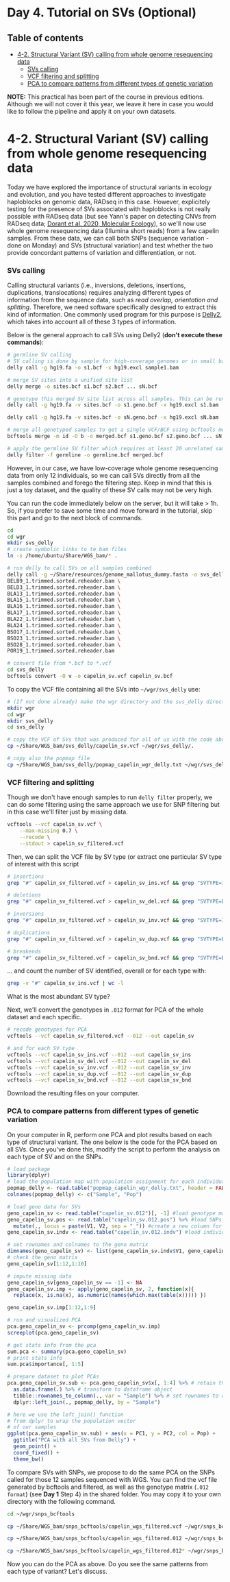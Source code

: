 # Day 4. Tutorial on SVs (Optional) <!-- omit from toc -->

## Table of contents <!-- omit from toc -->
- [4-2. Structural Variant (SV) calling from whole genome resequencing data](#4-2-structural-variant-sv-calling-from-whole-genome-resequencing-data)
    - [SVs calling](#svs-calling)
    - [VCF filtering and splitting](#vcf-filtering-and-splitting)
    - [PCA to compare patterns from different types of genetic variation](#pca-to-compare-patterns-from-different-types-of-genetic-variation)



**NOTE:** This practical has been part of the course in previous editions. Although we will not cover it this year, we leave it here in case you would like to follow the pipeline and apply it on your own datasets.


# 4-2. Structural Variant (SV) calling from whole genome resequencing data
Today we have explored the importance of structural variants in ecology and evolution, and you have tested different approaches to investigate haploblocks on genomic data, RADseq in this case. However, explicitely testing for the presence of SVs associated with haploblocks is not really possible with RADseq data (but see Yann's paper on detecting CNVs from RADseq data; [Dorant et al. 2020, Molecular Ecology](https://onlinelibrary.wiley.com/doi/abs/10.1111/mec.15565)), so we'll now use whole genome resequencing data (Illumina short reads) from a few capelin samples. From these data, we can call both SNPs (sequence variation - done on Monday) and SVs (structural variation) and test whether the two provide concordant patterns of variation and differentiation, or not.

### SVs calling
Calling structural variants (i.e., inversions, deletions, insertions, duplications, translocations) requires analyzing different types of information from the sequence data, such as *read overlap, orientation and splitting*. Therefore, we need software specifically designed to extract this kind of information. One commonly used program for this purpose is [Delly2](https://academic.oup.com/bioinformatics/article/28/18/i333/245403), which takes into account all of these 3 types of information. 

Below is the general approach to call SVs using Delly2 (**don't execute these commands**):
```bash
# germline SV calling
# SV calling is done by sample for high-coverage genomes or in small batches for low-coverage genomes
delly call -g hg19.fa -o s1.bcf -x hg19.excl sample1.bam

# merge SV sites into a unified site list
delly merge -o sites.bcf s1.bcf s2.bcf ... sN.bcf

# genotype this merged SV site list across all samples. This can be run in parallel for each sample.
delly call -g hg19.fa -v sites.bcf -o s1.geno.bcf -x hg19.excl s1.bam

delly call -g hg19.fa -v sites.bcf -o sN.geno.bcf -x hg19.excl sN.bam

# merge all genotyped samples to get a single VCF/BCF using bcftools merge
bcftools merge -m id -O b -o merged.bcf s1.geno.bcf s2.geno.bcf ... sN.geno.bcf

# apply the germline SV filter which requires at least 20 unrelated samples
delly filter -f germline -o germline.bcf merged.bcf
```
However, in our case, we have low-coverage whole genome resequencing data from only 12 individuals, so we can call SVs directly from all the samples combined and forego the filtering step. Keep in mind that this is just a toy dataset, and the quality of these SV calls may not be very high.

You can run the code immediately below on the server, but it will take > 1h. So, if you prefer to save some time and move forward in the tutorial, skip this part and go to the next block of commands.
```bash
cd
cd wgr
mkdir svs_delly
# create symbolic links to te bam files
ln -s /home/ubuntu/Share/WGS_bam/* .

# run delly to call SVs on all samples combined
delly call -g ~/Share/resources/genome_mallotus_dummy.fasta -o svs_delly/capelin_sv.bcf \
BELB9_1.trimmed.sorted.reheader.bam \
BELD3_1.trimmed.sorted.reheader.bam \
BLA13_1.trimmed.sorted.reheader.bam \
BLA15_1.trimmed.sorted.reheader.bam \
BLA16_1.trimmed.sorted.reheader.bam \
BLA17_1.trimmed.sorted.reheader.bam \
BLA22_1.trimmed.sorted.reheader.bam \
BLA24_1.trimmed.sorted.reheader.bam \
BSO17_1.trimmed.sorted.reheader.bam \
BSO23_1.trimmed.sorted.reheader.bam \
BSO28_1.trimmed.sorted.reheader.bam \
POR19_1.trimmed.sorted.reheader.bam

# convert file from *.bcf to *.vcf
cd svs_delly
bcftools convert -O v -o capelin_sv.vcf capelin_sv.bcf
```
To copy the VCF file containing all the SVs into `~/wgr/svs_delly` use:
```bash
# (If not done already) make the wgr directory and the svs_delly directory 
mkdir wgr
cd wgr
mkdir svs_delly
cd svs_delly

# copy the VCF of SVs that was produced for all of us with the code above
cp ~/Share/WGS_bam/svs_delly/capelin_sv.vcf ~/wgr/svs_delly/.

# copy also the popmap file
cp ~/Share/WGS_bam/svs_delly/popmap_capelin_wgr_delly.txt ~/wgr/svs_delly/.
```

### VCF filtering and splitting
Though we don't have enough samples to run `delly filter` properly, we can do some filtering using the same approach we use for SNP filtering but in this case we'll filter just by missing data.
```bash
vcftools --vcf capelin_sv.vcf \
    --max-missing 0.7 \
    --recode \
    --stdout > capelin_sv_filtered.vcf
```
Then, we can split the VCF file by SV type (or extract one particular SV type of interest with this script
```bash
# insertions
grep "#" capelin_sv_filtered.vcf > capelin_sv_ins.vcf && grep "SVTYPE=INS" capelin_sv.vcf >> capelin_sv_ins.vcf 

# deletions
grep "#" capelin_sv_filtered.vcf > capelin_sv_del.vcf && grep "SVTYPE=DEL" capelin_sv.vcf >> capelin_sv_del.vcf

# inversions
grep "#" capelin_sv_filtered.vcf > capelin_sv_inv.vcf && grep "SVTYPE=INV" capelin_sv.vcf >> capelin_sv_inv.vcf

# duplications
grep "#" capelin_sv_filtered.vcf > capelin_sv_dup.vcf && grep "SVTYPE=DUP" capelin_sv.vcf >> capelin_sv_dup.vcf

# breakends
grep "#" capelin_sv_filtered.vcf > capelin_sv_bnd.vcf && grep "SVTYPE=BND" capelin_sv.vcf >> capelin_sv_bnd.vcf

```
... and count the number of SV identified, overall or for each type with:
```bash
grep -v "#" capelin_sv_ins.vcf | wc -l
```
What is the most abundant SV type?

Next, we'll convert the genotypes in `.012` format for PCA of the whole dataset and each specific.
```bash
# recode genotypes for PCA
vcftools --vcf capelin_sv_filtered.vcf --012 --out capelin_sv

# and for each SV type
vcftools --vcf capelin_sv_ins.vcf --012 --out capelin_sv_ins
vcftools --vcf capelin_sv_del.vcf --012 --out capelin_sv_del
vcftools --vcf capelin_sv_inv.vcf --012 --out capelin_sv_inv
vcftools --vcf capelin_sv_dup.vcf --012 --out capelin_sv_dup
vcftools --vcf capelin_sv_bnd.vcf --012 --out capelin_sv_bnd
```
Download the resulting files on your computer.


### PCA to compare patterns from different types of genetic variation
On your computer in R, perform one PCA and plot results based on each type of structural variant. The one below is the code for the PCA based on all SVs. Once you've done this, modify the script to perform the analysis on each type of SV and on the SNPs.
```R
# load package
library(dplyr)
# load the population map with population assignment for each individual
popmap_delly <- read.table("popmap_capelin_wgr_delly.txt", header = FALSE)
colnames(popmap_delly) <- c("Sample", "Pop")

# load geno data for SVs
geno_capelin_sv <- read.table("capelin_sv.012")[, -1] #load genotype matrix
geno_capelin_sv.pos <- read.table("capelin_sv.012.pos") %>% #load SNPs info
  mutate(., locus = paste(V1, V2, sep = "_")) #create a new column for SNP info name (CHR + position)
geno_capelin_sv.indv <- read.table("capelin_sv.012.indv") #load individuals info

# set rownames and colnames to the geno matrix
dimnames(geno_capelin_sv) <- list(geno_capelin_sv.indv$V1, geno_capelin_sv.pos$locus)
# check the geno matrix
geno_capelin_sv[1:12,1:10]

# impute missing data
geno_capelin_sv[geno_capelin_sv == -1] <- NA
geno_capelin_sv.imp <- apply(geno_capelin_sv, 2, function(x){
  replace(x, is.na(x), as.numeric(names(which.max(table(x))))) })

geno_capelin_sv.imp[1:12,1:9]

# run and visualized PCA
pca.geno_capelin_sv <- prcomp(geno_capelin_sv.imp)
screeplot(pca.geno_capelin_sv)

# get stats info from the pca
sum.pca <- summary(pca.geno_capelin_sv)
# print stats info
sum.pca$importance[, 1:5]

# prepare dataset to plot PCAs
pca.geno_capelin_sv.sub <- pca.geno_capelin_sv$x[, 1:4] %>% # retain the first four PCs
  as.data.frame(.) %>% # transform to dataframe object
  tibble::rownames_to_column(., var = "Sample") %>% # set rownames to a new column for samples ids
  dplyr::left_join(., popmap_delly, by = "Sample")

# here we use the left_join() function
# from dplyr to wrap the population vector
# of our samples
ggplot(pca.geno_capelin_sv.sub) + aes(x = PC1, y = PC2, col = Pop) +
  ggtitle("PCA with all SVs from Delly") +
  geom_point() + 
  coord_fixed() +
  theme_bw() 
```

To compare SVs with SNPs, we propose to do the same PCA on the SNPs called for those 12 samples sequenced with WGS.
You can find the vcf file generated by bcftools and filtered, as well as the genotype matrix (`.012 format`) (see **Day 1** Step 4) in the shared folder.
You may copy it to your own directory with the following command.
```bash
cd ~/wgr/snps_bcftools

cp ~/Share/WGS_bam/snps_bcftools/capelin_wgs_filtered.vcf ~/wgr/snps_bcftools/.

cp ~/Share/WGS_bam/snps_bcftools/capelin_wgs_filtered.012 ~/wgr/snps_bcftools/.

cp ~/Share/WGS_bam/snps_bcftools/capelin_wgs_filtered.012* ~/wgr/snps_bcftools/.
```
Now you can do the PCA as above. 
Do you see the same patterns from each type of variant? Let's discuss.
